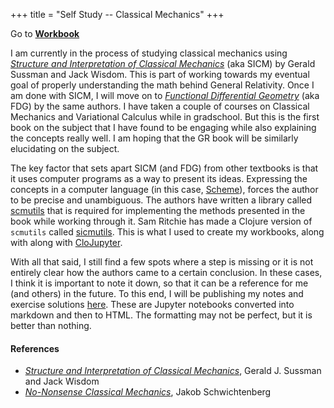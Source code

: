 +++
title = "Self Study -- Classical Mechanics"
+++

Go to [**Workbook**](/projects/sicm-workbook)

I am currently in the process of studying classical mechanics using _[Structure and Interpretation of Classical Mechanics](https://tgvaughan.github.io/sicm/)_ (aka SICM) by Gerald Sussman and Jack Wisdom. This is part of working towards my eventual goal of properly understanding the math behind General Relativity. Once I am done with SICM, I will move on to [_Functional Differential Geometry_](https://mitpress.mit.edu/books/functional-differential-geometry) (aka FDG) by the same authors. I have taken a couple of courses on Classical Mechanics and Variational Calculus while in gradschool. But this is the first book on the subject that I have found to be engaging while also explaining the concepts really well. I am hoping that the GR book will be similarly elucidating on the subject.

The key factor that sets apart SICM (and FDG) from other textbooks is that it uses computer programs as a way to present its ideas. Expressing the concepts in a computer language (in this case, [Scheme](<https://en.wikipedia.org/wiki/Scheme_(programming_language)>)), forces the author to be precise and unambiguous. The authors have written a library called [scmutils](https://groups.csail.mit.edu/mac/users/gjs/6946/installation.html) that is required for implementing the methods presented in the book while working through it. Sam Ritchie has made a Clojure version of `scmutils` called [sicmutils](https://github.com/sicmutils/sicmutils). This is what I used to create my workbooks, along with along with [CloJupyter](https://github.com/clojupyter/clojupyter).

With all that said, I still find a few spots where a step is missing or it is not entirely clear how the authors came to a certain conclusion. In these cases, I think it is important to note it down, so that it can be a reference for me (and others) in the future. To this end, I will be publishing my notes and exercise solutions [here](/projects/sicm-workbook). These are Jupyter notebooks converted into markdown and then to HTML. The formatting may not be perfect, but it is better than nothing.

#### References

- _[Structure and Interpretation of Classical Mechanics](https://tgvaughan.github.io/sicm/)_, Gerald J. Sussman and Jack Wisdom
- _[No-Nonsense Classical Mechanics](https://nononsensebooks.com/cm/)_, Jakob Schwichtenberg
